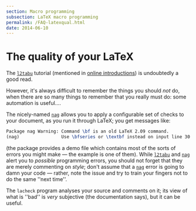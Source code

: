 ```yaml
---
section: Macro programming
subsection: LaTeX macro programming
permalink: /FAQ-latexqual.html
date: 2014-06-10
---
```


# The quality of your LaTeX

The [`l2tabu`](https://ctan.org/pkg/l2tabu) tutorial (mentioned in 
[online introductions](FAQ-man-latex.md)) is undoubtedly a
good read.

However, it's always difficult to remember the things you should
_not_ do, when there are so many things to remember that you
really must do: some automation is useful&hellip;.

The nicely-named [`nag`](https://ctan.org/pkg/nag) allows you to apply a configurable set
of checks to your document, as you run it through LaTeX; you get
messages like:
```latex
Package nag Warning: Command \bf is an old LaTeX 2.09 command. 
(nag)                Use \bfseries or \textbf instead on input line 30.
```
  (the package provides a demo file which contains most of the sorts
  of errors you might make&nbsp;&mdash; the example is one of them).
While [`l2tabu`](https://ctan.org/pkg/l2tabu) and [`nag`](https://ctan.org/pkg/nag) alert you to _possible_
programming errors, you should not forget that they are merely
commenting on _style_; don't assume that a [`nag`](https://ctan.org/pkg/nag) error is
going to damn your code&nbsp;&mdash; rather, note the issue and try to train
your fingers not to do the same ''next time''.

The `lacheck` program analyses your source and comments on
it; its view of what is ''bad'' is _very_ subjective (the
documentation says), but it can be useful.



